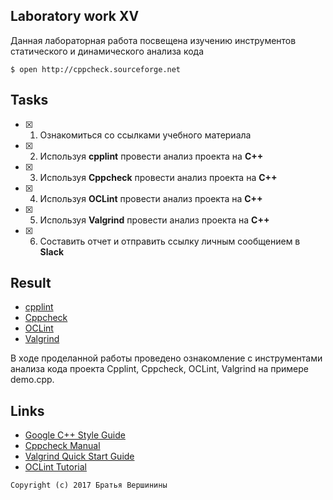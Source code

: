 ## Laboratory work XV

Данная лабораторная работа посвещена изучению инструментов статического и динамического анализа кода
```ShellSession
$ open http://cppcheck.sourceforge.net
```

## Tasks

- [x] 1. Ознакомиться со ссылками учебного материала
- [x] 2. Используя **cpplint** провести анализ проекта на **C++**
- [x] 3. Используя **Cppcheck** провести анализ проекта на **C++**
- [x] 4. Используя **OCLint** провести анализ проекта на **C++**
- [x] 5. Используя **Valgrind** провести анализ проекта на **C++**
- [x] 6. Составить отчет и отправить ссылку личным сообщением в **Slack**


## Result

- [cpplint](https://github.com/b2017-17viu16m/lab15/blob/master/cpplint__check)
- [Cppcheck](https://github.com/b2017-17viu16m/lab15/blob/master/cppcheck__check)
- [OCLint](https://github.com/b2017-17viu16m/lab15/blob/master/oclint_check)
- [Valgrind](https://github.com/b2017-17viu16m/lab15/blob/master/valgrind_check)

В ходе проделанной работы проведено ознакомление с инструментами анализа кода проекта Cpplint, Cppcheck, OCLint, Valgrind на примере demo.cpp.


## Links

- [Google C++ Style Guide](https://github.com/cpplint/cpplint)
- [Cppcheck Manual](http://cppcheck.sourceforge.net/manual.pdf)
- [Valgrind Quick Start Guide](http://valgrind.org/docs/manual/index.html)
- [OCLint Tutorial](http://docs.oclint.org/en/stable/intro/tutorial.html)

```
Copyright (c) 2017 Братья Вершинины
```
